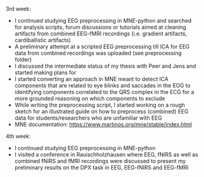 3rd week: 
- I continued studying EEG preprocessing in MNE-python and searched for analysis scripts, forum discussions or tutorials aimed at cleaning artifacts from combined EEG-fMRI recordings (i.e. gradient artifacts, cardiballistic artifacts)
- A preliminary attempt at a scripted EEG preprocessing till ICA for EEG data from combined recordings was uploaded (see preprocessing folder)
- I discussed the intermediate status of my thesis with Peer and Jens and started making plans for 
- I started converting an approach in MNE meant to detect ICA components that are related to eye blinks and saccades in the EOG to identifying components correlated to the QRS complex in the ECG for a more grounded reasoning on which components to exclude
- While writing the preprocessing script, I started working on a rough sketch for an illustrated guide on how to preprocess (combined) EEG data for students/researchers who are unfamiliar with EEG
- MNE documentation: https://www.martinos.org/mne/stable/index.html

4th week: 
- I continued studying EEG preprocessing in MNE-python
- I visited a conference in Rauischholzhausen where EEG, fNIRS as well as combined fNIRS and fMRI recordings were discussed to present my preliminary results on the DPX task in EEG, EEG-fNIRS and EEG-fMRI

